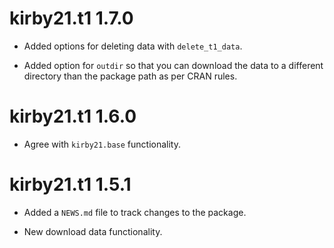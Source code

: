 # kirby21.t1 1.7.0

* Added options for deleting data with `delete_t1_data`.  

* Added option for `outdir` so that you can download the data to a different
  directory than the package path as per CRAN rules.

# kirby21.t1 1.6.0

* Agree with `kirby21.base` functionality.

# kirby21.t1 1.5.1

* Added a `NEWS.md` file to track changes to the package.

* New download data functionality.


